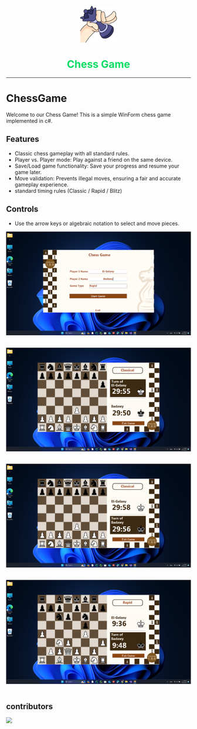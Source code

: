 
<div align="center">
<a href="#">
    <img height="100" src="./Imges/move.png"><a>
    <br>
    <H1 style="color:#07dd63;">Chess Game</H1></H4>
    <hr> 
</div>


# ChessGame

Welcome to our Chess Game! This is a simple WinForm chess game implemented in c#.

## Features
- Classic chess gameplay with all standard rules.
- Player vs. Player mode: Play against a friend on the same device.
- Save/Load game functionality: Save your progress and resume your game later.
- Move validation: Prevents illegal moves, ensuring a fair and accurate gameplay experience.
- standard timing rules (Classic / Rapid / Blitz)

## Controls
- Use the arrow keys or algebraic notation to select and move pieces.




![Chess Game](<./Imges/Image (1).png>)
<br><br>


![Chess Game](<./Imges/Image (2).png>)
<br><br>


![Chess Game](<./Imges/Image (3).png>)
<br><br>

![Chess Game](<./Imges/Image (4).png>)
<br><br>



## contributors 
<a href="https://github.com/0xBadawy/ChessGame">
  <img src="https://contrib.rocks/image?repo=Mohamed-badawy-sayed/BreakingBlocks" />
</a>
